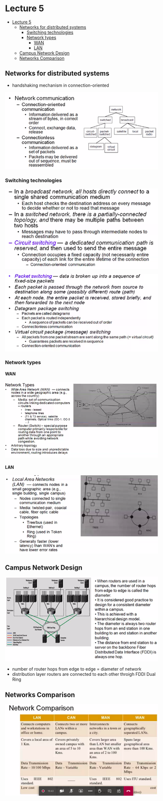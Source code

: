 # Lecture 5

- [Lecture 5](#lecture-5)
  - [Networks for distributed systems](#networks-for-distributed-systems)
    - [Switching technologies](#switching-technologies)
    - [Network types](#network-types)
      - [WAN](#wan)
      - [LAN](#lan)
  - [Campus Network Design](#campus-network-design)
  - [Networks Comparison](#networks-comparison)

## Networks for distributed systems

- handshaking mechanism in connection-oriented

![networks](networks.png)

### Switching technologies

![switching](switching.png)

![packets](packetswitching.png)

### Network types

#### WAN

![types](nwtypes.png)

#### LAN

![lan](lan.png)

## Campus Network Design

![campus](campus.png)

- number of router hops from edge to edge = diameter of network
- distribution layer routers are connected to each other throigh FDDI Dual Ring

## Networks Comparison

![comp](comparison.png)
